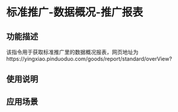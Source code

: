 # 标准推广-数据概况-推广报表
## 功能描述
该指令用于获取标准推广里的数据概况报表，网页地址为https://yingxiao.pinduoduo.com/goods/report/standard/overView?
## 使用说明
## 应用场景
